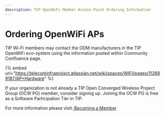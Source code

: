 ```yaml
---
description: TIP OpenWiFi Member Access Point Ordering Information
---
```


# Ordering OpenWiFi APs

TIP Wi-Fi members may contact the ODM manufacturers in the TIP OpenWiFi eco-system using the information posted within Community Confluence page.

{% embed url="https://telecominfraproject.atlassian.net/wiki/spaces/WIFI/pages/112689187/AP+Hardware" %}

If your organization is not already a TIP Open Converged Wireless Project Group (OCW PG) member, consider signing up. Joining the OCW PG is free as a Software Participation Tier in TIP.&#x20;

For more information please visit:[ Becoming a Member](https://telecominfraproject.com/apply-for-membership/)
